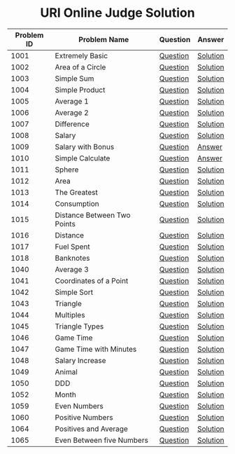 <div align="center">

<h1> URI Online Judge Solution </h1>




|  Problem ID | Problem Name   | Question  | Answer   |
|-------------|----------------|-----------|----------|
|  1001     | Extremely Basic |[Question](https://www.urionlinejudge.com.br/judge/en/problems/view/1001)|[Solution](https://github.com/sayeemzzzaman/uri-problem-solution/blob/main/problem_1001.c)|
|1002 | Area of a Circle | [Question](https://www.urionlinejudge.com.br/judge/en/problems/view/1002) | [Solution](https://github.com/sayeemzzzaman/uri-problem-solution/blob/main/problem_1002.c)|
| 1003 | Simple Sum | [Question](https://www.urionlinejudge.com.br/judge/en/problems/view/1003) | [Solution](https://github.com/sayeemzzzaman/uri-problem-solution/blob/main/problem_1003.c) |
| 1004 | Simple Product | [Question](https://www.urionlinejudge.com.br/judge/en/problems/view/1004)| [Solution](https://github.com/sayeemzzzaman/uri-problem-solution/blob/main/problem_1004.c)|
| 1005 | Average 1 | [Question](https://www.urionlinejudge.com.br/judge/en/problems/view/1005) | [Solution](https://github.com/sayeemzzzaman/uri-problem-solution/blob/main/problem_1005.c) |
|1006 | Average 2 | [Question](https://www.urionlinejudge.com.br/judge/en/problems/view/1006) | [Solution](https://github.com/sayeemzzzaman/uri-problem-solution/blob/main/problem_1006.c) |
|1007 | Difference | [Question](https://www.urionlinejudge.com.br/judge/en/problems/view/1007) | [Solution](https://github.com/sayeemzzzaman/uri-problem-solution/blob/main/problem_1007.c) |
|1008| Salary | [Question](https://www.urionlinejudge.com.br/judge/en/problems/view/1008) | [Solution](https://github.com/sayeemzzzaman/uri-problem-solution/blob/main/problem_1008.c) |
|1009| Salary with Bonus | [Question](https://www.urionlinejudge.com.br/judge/en/problems/view/1009) | [Answer](https://github.com/sayeemzzzaman/uri-problem-solution/blob/main/problem_1009.c) |
|1010| Simple Calculate | [Question](https://www.urionlinejudge.com.br/judge/en/problems/view/1010) | [Answer](https://github.com/sayeemzzzaman/uri-problem-solution/blob/main/problem_1010.c) |
|1011| Sphere | [Question](https://www.urionlinejudge.com.br/judge/en/problems/view/1011) | [Solution](https://github.com/sayeemzzzaman/uri-problem-solution/blob/main/problem_1011.c) |
|1012| Area | [Question](https://www.urionlinejudge.com.br/judge/en/problems/view/1012) | [Solution](https://github.com/sayeemzzzaman/uri-problem-solution/blob/main/problem_1012.c) |
|1013|The Greatest |[Question](https://www.urionlinejudge.com.br/judge/en/problems/view/1013) | [Solution](https://github.com/sayeemzzzaman/uri-problem-solution/blob/main/problem_1013.c)| 
|1014| Consumption| [Question](https://www.urionlinejudge.com.br/judge/en/problems/view/1014) | [Solution](https://github.com/sayeemzzzaman/uri-problem-solution/blob/main/problem_1014.c)| 
|1015| Distance Between Two Points| [Question](https://www.urionlinejudge.com.br/judge/en/problems/view/1015) | [Solution](https://github.com/sayeemzzzaman/uri-problem-solution/blob/main/problem_1015.c)| 
|1016| Distance| [Question](https://www.urionlinejudge.com.br/judge/en/problems/view/1016) | [Solution](https://github.com/sayeemzzzaman/uri-problem-solution/blob/main/problem_1016.c) |
|1017| Fuel Spent | [Question](https://www.urionlinejudge.com.br/judge/en/problems/view/1017) | [Solution](https://github.com/sayeemzzzaman/uri-problem-solution/blob/main/problem_1017.c) |
|1018| Banknotes | [Question](https://www.urionlinejudge.com.br/judge/en/problems/view/1018) | [Solution](https://github.com/sayeemzzzaman/uri-problem-solution/blob/main/problem_1018.c) |
|1040| Average 3 | [Question](https://www.urionlinejudge.com.br/judge/en/problems/view/1040) | [Solution](https://github.com/sayeemzzzaman/uri-problem-solution/blob/main/problem_1040.c) |
|1041| Coordinates of a Point | [Question](https://www.urionlinejudge.com.br/judge/en/problems/view/1041) | [Solution](https://github.com/sayeemzzzaman/uri-problem-solution/blob/main/problem_1041.c) |
|1042| Simple Sort | [Question](https://www.urionlinejudge.com.br/judge/en/problems/view/1042) | [Solution](https://github.com/sayeemzzzaman/uri-problem-solution/blob/main/problem_1042.c) | 
|1043| Triangle | [Question](https://www.urionlinejudge.com.br/judge/en/problems/view/1043) | [Solution](https://github.com/sayeemzzzaman/uri-problem-solution/blob/main/problem_1043.c) |
|1044| Multiples | [Question](https://www.urionlinejudge.com.br/judge/en/problems/view/1044) | [Solution](https://github.com/sayeemzzzaman/uri-problem-solution/blob/main/problem_1044.c) |
|1045| Triangle Types | [Question](https://www.urionlinejudge.com.br/judge/en/problems/view/1045) | [Solution](https://github.com/sayeemzzzaman/uri-problem-solution/blob/main/problem_1045.c) |
|1046| Game Time | [Question](https://www.urionlinejudge.com.br/judge/en/problems/view/1046) | [Solution](https://github.com/sayeemzzzaman/uri-problem-solution/blob/main/problem_1046.c) |
|1047| Game Time with Minutes | [Question](https://www.urionlinejudge.com.br/judge/en/problems/view/1047) | [Solution](https://github.com/sayeemzzzaman/uri-problem-solution/blob/main/problem_1047.c) |
|1048| Salary Increase| [Question](https://www.urionlinejudge.com.br/judge/en/problems/view/1048) | [Solution](https://github.com/sayeemzzzaman/uri-problem-solution/blob/main/problem_1048.c) |
|1049| Animal| [Question](https://www.urionlinejudge.com.br/judge/en/problems/view/1049) | [Solution](https://github.com/sayeemzzzaman/uri-problem-solution/blob/main/problem_1049.c) |
|1050| DDD| [Question](https://www.urionlinejudge.com.br/judge/en/problems/view/1050) | [Solution](https://github.com/sayeemzzzaman/uri-problem-solution/blob/main/problem_1050.c) |
|1052| Month | [Question](https://www.urionlinejudge.com.br/judge/en/problems/view/1052) | [Solution](https://github.com/sayeemzzzaman/uri-problem-solution/blob/main/problem_1052.c) |
|1059| Even Numbers | [Question](https://www.urionlinejudge.com.br/judge/en/problems/view/1059) | [Solution](https://github.com/sayeemzzzaman/uri-problem-solution/blob/main/problem_1059.c) |
|1060| Positive Numbers| [Question](https://www.urionlinejudge.com.br/judge/en/problems/view/1060) | [Solution](https://github.com/sayeemzzzaman/uri-problem-solution/blob/main/problem_1060.c) |
|1064| Positives and Average | [Question](https://www.urionlinejudge.com.br/judge/en/problems/view/1064) | [Solution](https://github.com/sayeemzzzaman/uri-problem-solution/blob/main/problem_1064.c) |
|1065| Even Between five Numbers | [Question](https://www.urionlinejudge.com.br/judge/en/problems/view/1065) | [Solution](https://github.com/sayeemzzzaman/uri-problem-solution/blob/main/problem_1065.c) |


























</div>
